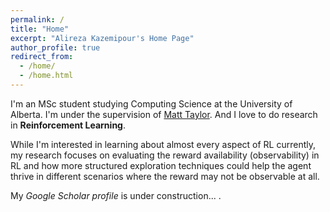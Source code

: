 ```yaml
---
permalink: /
title: "Home"
excerpt: "Alireza Kazemipour's Home Page"
author_profile: true
redirect_from: 
  - /home/
  - /home.html
---
```


I'm an MSc student studying Computing Science at the University of Alberta. I'm under the supervision of 
[Matt Taylor](https://drmatttaylor.net/).
And I love to do research in **Reinforcement Learning**.

While I'm interested in learning about almost every aspect of RL currently, my research focuses on evaluating the reward availability (observability) in RL and how more structured exploration techniques could help the agent thrive in different scenarios where the reward may not be observable at all.

My _Google Scholar profile_ is under construction... .
